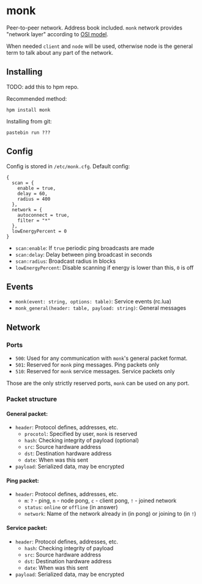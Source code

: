 # monk

Peer-to-peer network. Address book included. `monk` network provides "network layer" according to [OSI model](https://en.wikipedia.org/wiki/OSI_model).

When needed `client` and `node` will be used, otherwise node is the general term to talk about any part of the network.

## Installing

TODO: add this to hpm repo.

Recommended method:

```
hpm install monk
```

Installing from git:

```
pastebin run ???
```

## Config

Config is stored in `/etc/monk.cfg`. Default config:

```
{
  scan = {
    enable = true,
    delay = 60,
    radius = 400
  },
  network = {
    autoconnect = true,
    filter = "*"
  },
  lowEnergyPercent = 0
}
```

- `scan:enable`: If `true` periodic ping broadcasts are made
- `scan:delay`: Delay between ping broadcast in seconds
- `scan:radius`: Broadcast radius in blocks
- `lowEnergyPercent`: Disable scanning if energy is lower than this, `0` is off

## Events

- `monk(event: string, options: table)`: Service events (rc.lua)
- `monk_general(header: table, payload: string)`: General messages

## Network

### Ports

- `500`: Used for any communication with `monk`'s general packet format.
- `501`: Reserved for `monk` ping messages. Ping packets only
- `510`: Reserved for `monk` service messages. Service packets only

Those are the only strictly reserved ports, `monk` can be used on any port.

### Packet structure

#### General packet:

- `header`: Protocol defines, addresses, etc.
  - `procotol`: Specified by user, `monk` is reserved
  - `hash`: Checking integrity of payload (optional)
  - `src`: Source hardware address
  - `dst`: Destination hardware address
  - `date`: When was this sent
- `payload`: Serialized data, may be encrypted

#### Ping packet:

- `header`: Protocol defines, addresses, etc.
  - `m`: `?` - ping, `n` - node pong, `c` - client pong, `!` - joined network
  - `status`: `online` or `offline` (in answer)
  - `network`: Name of the network already in (in pong) or joining to (in `!`)

#### Service packet:

- `header`: Protocol defines, addresses, etc.
  - `hash`: Checking integrity of payload
  - `src`: Source hardware address
  - `dst`: Destination hardware address
  - `date`: When was this sent
- `payload`: Serialized data, may be encrypted
